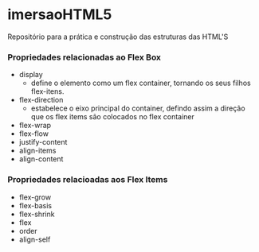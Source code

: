 # imersaoHTML5
Repositório para a prática e construção das estruturas das HTML'S

### Propriedades relacionadas ao Flex Box
- display
  - define o elemento como um flex container, tornando os seus filhos flex-itens.
- flex-direction
  - estabelece o eixo principal do container, defindo assim a direção que os
    flex items são colocados no flex container
- flex-wrap
- flex-flow
- justify-content
- align-items
- align-content

### Propriedades relacioadas aos Flex Items
- flex-grow
- flex-basis
- flex-shrink
- flex
- order
- align-self
